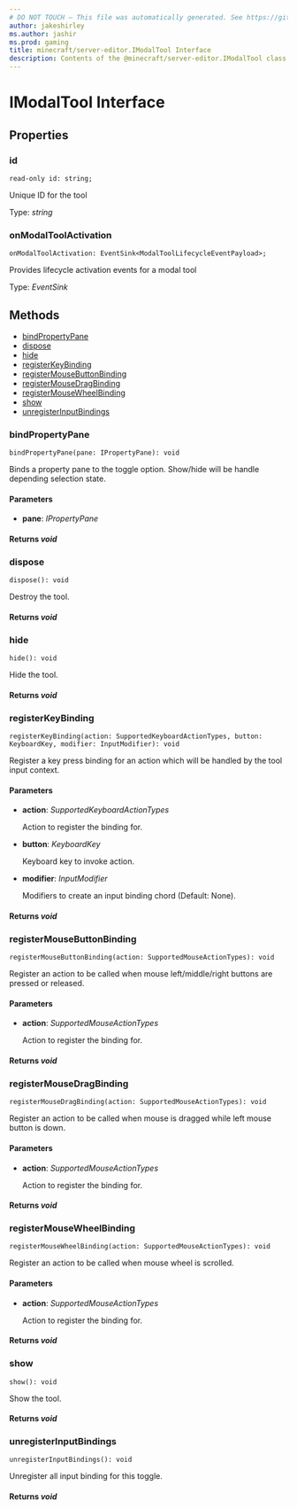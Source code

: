 ```yaml
---
# DO NOT TOUCH — This file was automatically generated. See https://github.com/mojang/minecraftapidocsgenerator to modify descriptions, examples, etc.
author: jakeshirley
ms.author: jashir
ms.prod: gaming
title: minecraft/server-editor.IModalTool Interface
description: Contents of the @minecraft/server-editor.IModalTool class.
---
```

# IModalTool Interface

## Properties

### **id**
`read-only id: string;`

Unique ID for the tool

Type: *string*

### **onModalToolActivation**
`onModalToolActivation: EventSink<ModalToolLifecycleEventPayload>;`

Provides lifecycle activation events for a modal tool

Type: *EventSink<ModalToolLifecycleEventPayload>*

## Methods
- [bindPropertyPane](#bindpropertypane)
- [dispose](#dispose)
- [hide](#hide)
- [registerKeyBinding](#registerkeybinding)
- [registerMouseButtonBinding](#registermousebuttonbinding)
- [registerMouseDragBinding](#registermousedragbinding)
- [registerMouseWheelBinding](#registermousewheelbinding)
- [show](#show)
- [unregisterInputBindings](#unregisterinputbindings)

### **bindPropertyPane**
`
bindPropertyPane(pane: IPropertyPane): void
`

Binds a property pane to the toggle option. Show/hide will be handle depending selection state.

#### **Parameters**
- **pane**: *IPropertyPane*

#### **Returns** *void*

### **dispose**
`
dispose(): void
`

Destroy the tool.

#### **Returns** *void*

### **hide**
`
hide(): void
`

Hide the tool.

#### **Returns** *void*

### **registerKeyBinding**
`
registerKeyBinding(action: SupportedKeyboardActionTypes, button: KeyboardKey, modifier: InputModifier): void
`

Register a key press binding for an action which will be handled by the tool input context.

#### **Parameters**
- **action**: *SupportedKeyboardActionTypes*
  
  Action to register the binding for.
- **button**: *KeyboardKey*
  
  Keyboard key to invoke action.
- **modifier**: *InputModifier*
  
  Modifiers to create an input binding chord (Default: None).

#### **Returns** *void*

### **registerMouseButtonBinding**
`
registerMouseButtonBinding(action: SupportedMouseActionTypes): void
`

Register an action to be called when mouse left/middle/right buttons are pressed or released.

#### **Parameters**
- **action**: *SupportedMouseActionTypes*
  
  Action to register the binding for.

#### **Returns** *void*

### **registerMouseDragBinding**
`
registerMouseDragBinding(action: SupportedMouseActionTypes): void
`

Register an action to be called when mouse is dragged while left mouse button is down.

#### **Parameters**
- **action**: *SupportedMouseActionTypes*
  
  Action to register the binding for.

#### **Returns** *void*

### **registerMouseWheelBinding**
`
registerMouseWheelBinding(action: SupportedMouseActionTypes): void
`

Register an action to be called when mouse wheel is scrolled.

#### **Parameters**
- **action**: *SupportedMouseActionTypes*
  
  Action to register the binding for.

#### **Returns** *void*

### **show**
`
show(): void
`

Show the tool.

#### **Returns** *void*

### **unregisterInputBindings**
`
unregisterInputBindings(): void
`

Unregister all input binding for this toggle.

#### **Returns** *void*
